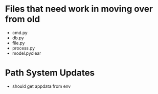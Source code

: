 # Files that need work in moving over from old
- cmd.py
- db.py
- file.py
- process.py
- model.pyclear

# Path System Updates
- should get appdata from env
